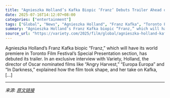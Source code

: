```yaml
---
title: "Agnieszka Holland’s Kafka Biopic ‘Franz’ Debuts Trailer Ahead of World Premiere at Toronto Film Festival (EXCLUSIVE)"
date: 2025-07-16T14:12:07+08:00
categories: ["entertainment"]
tags: ["Global", "News", "Agnieszka Holland", "Franz Kafka", "Toronto Film Festival"]
summary: "Agnieszka Holland’s Franz Kafka biopic “Franz,” which will have its world premiere in Toronto Film Festival’s Special Presentation section, has debuted its trailer. In an exclusive interview with Vari"
source_url: "https://variety.com/2025/film/global/agnieszka-holland-kafka-franz-trailer-toronto-1236462253/"
---
```


Agnieszka Holland’s Franz Kafka biopic “Franz,” which will have its world premiere in Toronto Film Festival’s Special Presentation section, has debuted its trailer. In an exclusive interview with Variety, Holland, the director of Oscar nominated films like “Angry Harvest,” “Europa Europa” and “In Darkness,” explained how the film took shape, and her take on Kafka, [&#8230;]

---

*来源: [原文链接](https://variety.com/2025/film/global/agnieszka-holland-kafka-franz-trailer-toronto-1236462253/)*
